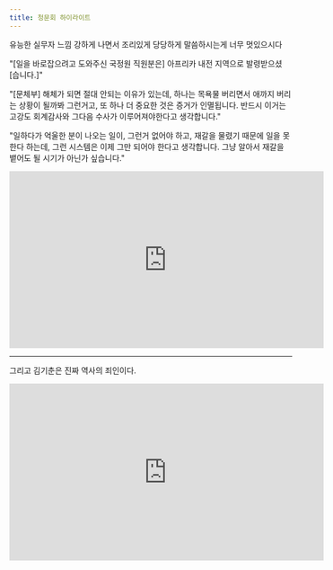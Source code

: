 ```yaml
---
title: 청문회 하이라이트
---
```


유능한 실무자 느낌 강하게 나면서 조리있게 당당하게 말씀하시는게 너무 멋있으시다

"\[일을 바로잡으려고 도와주신 국정원 직원분은\] 아프리카 내전 지역으로 발령받으셨\[습니다.\]"

"\[문체부\] 해체가 되면 절대 안되는 이유가 있는데, 하나는 목욕물 버리면서 애까지 버리는 상황이 될까봐 그런거고, 또 하나 더 중요한 것은 증거가 인멸됩니다. 반드시 이거는 고강도 회계감사와 그다음 수사가 이루어져야한다고 생각합니다."

"일하다가 억울한 분이 나오는 일이, 그런거 없어야 하고, 재갈을 물렸기 때문에 일을 못한다 하는데, 그런 시스템은 이제 그만 되어야 한다고 생각합니다. 그냥 알아서 재갈을 뱉어도 될 시기가 아닌가 싶습니다."

<iframe width="560" height="315" src="https://www.youtube.com/embed/z9KMfqBQ5tk" frameborder="0" allowfullscreen></iframe>

---

그리고 김기춘은 진짜 역사의 죄인이다.
<iframe width="560" height="315" src="https://www.youtube.com/embed/JvGrJcwhuVE" frameborder="0" allowfullscreen></iframe>

